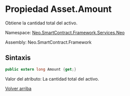 # Propiedad Asset.Amount

Obtiene la cantidad total del activo.

Namespace: [Neo.SmartContract.Framework.Services.Neo](../../neo.md)

Assembly: Neo.SmartContract.Framework

## Sintaxis

```c#
public extern long Amount {get;}
```

Valor del atributo: La cantidad total del activo.



[Volver arriba](../Asset.md)
